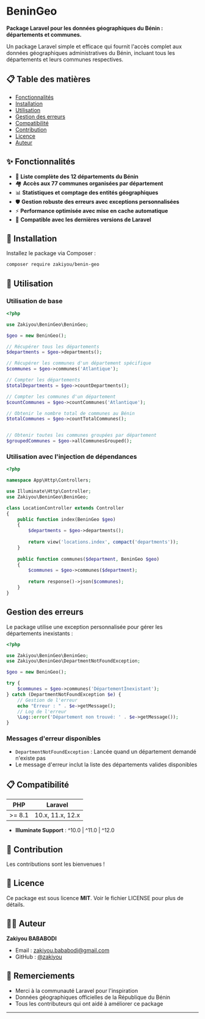 # BeninGeo


**Package Laravel pour les données géographiques du Bénin : départements et communes.**

Un package Laravel simple et efficace qui fournit l'accès complet aux données géographiques administratives du Bénin, incluant tous les départements et leurs communes respectives.

## 📋 Table des matières

- [Fonctionnalités](#-fonctionnalités)
- [Installation](#-installation)
- [Utilisation](#-utilisation)
- [Gestion des erreurs](#gestion-des-erreurs)
- [Compatibilité](#-compatibilité)
- [Contribution](#-contribution)
- [Licence](#-licence)
- [Auteur](#-auteur)

## ✨ Fonctionnalités

- 📍 **Liste complète des 12 départements du Bénin**
- 🏘️ **Accès aux 77 communes organisées par département**
- 📊 **Statistiques et comptage des entités géographiques**
- 🛡️ **Gestion robuste des erreurs avec exceptions personnalisées**
- ⚡ **Performance optimisée avec mise en cache automatique**
- 📱 **Compatible avec les dernières versions de Laravel**

## 🚀 Installation

Installez le package via Composer :

```bash
composer require zakiyou/benin-geo
```

## 📖 Utilisation

### Utilisation de base

```php
<?php

use Zakiyou\BeninGeo\BeninGeo;

$geo = new BeninGeo();

// Récupérer tous les départements
$departments = $geo->departments();

// Récupérer les communes d'un département spécifique
$communes = $geo->communes('Atlantique');

// Compter les départements
$totalDepartments = $geo->countDepartments();

// Compter les communes d'un département
$countCommunes = $geo->countCommunes('Atlantique');

// Obtenir le nombre total de communes au Bénin
$totalCommunes = $geo->countTotalCommunes();


// Obtenir toutes les communes groupées par département
$groupedCommunes = $geo->allCommunesGrouped();
```

### Utilisation avec l'injection de dépendances

```php
<?php

namespace App\Http\Controllers;

use Illuminate\Http\Controller;
use Zakiyou\BeninGeo\BeninGeo;

class LocationController extends Controller
{
    public function index(BeninGeo $geo)
    {
        $departments = $geo->departments();
        
        return view('locations.index', compact('departments'));
    }
    
    public function communes($department, BeninGeo $geo)
    {
        $communes = $geo->communes($department);
        
        return response()->json($communes);
    }
}


```

##  Gestion des erreurs

Le package utilise une exception personnalisée pour gérer les départements inexistants :

```php
<?php

use Zakiyou\BeninGeo\BeninGeo;
use Zakiyou\BeninGeo\DepartmentNotFoundException;

$geo = new BeninGeo();

try {
    $communes = $geo->communes('DépartementInexistant');
} catch (DepartmentNotFoundException $e) {
    // Gestion de l'erreur
    echo "Erreur : " . $e->getMessage();
    // Log de l'erreur
    \Log::error('Département non trouvé: ' . $e->getMessage());
}
```

### Messages d'erreur disponibles

- `DepartmentNotFoundException` : Lancée quand un département demandé n'existe pas
- Le message d'erreur inclut la liste des départements valides disponibles


## 📋 Compatibilité

 PHP     | Laravel      
---------|-----------------
 >= 8.1  | 10.x, 11.x, 12.x

- **Illuminate Support** : ^10.0 \| ^11.0 \| ^12.0

## 🤝 Contribution

Les contributions sont les bienvenues !

## 📄 Licence

Ce package est sous licence **MIT**. Voir le fichier LICENSE pour plus de détails.

## 👨‍💻 Auteur

**Zakiyou BABABODI**
- Email : zakiyou.bababodi@gmail.com
- GitHub : [@zakiyou](https://github.com/zakiyou)

## 🙏 Remerciements

- Merci à la communauté Laravel pour l'inspiration
- Données géographiques officielles de la République du Bénin
- Tous les contributeurs qui ont aidé à améliorer ce package

---
